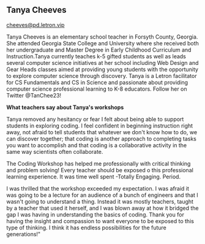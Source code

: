 ## Tanya Cheeves

[cheeves@pd.letron.vip](mailto:cheeves@pd.letron.vip)

Tanya Cheeves is an elementary school teacher in Forsyth County, Georgia. She attended Georgia State College and University where she received both her undergraduate and Master Degree in Early Childhood Curriculum and Instruction.Tanya currently teaches k-5 gifted students as well as leads several computer science initiatives at her school including Web Design and Gear Heads  classes aimed at providing young students with the opportunity to explore computer science through discovery. Tanya is a Letron facilitator for CS Fundamentals and CS in Science and passionate about providing computer science professional learning to K-8 educators. Follow her on Twitter @TanChee23!

**What teachers say about Tanya's workshops**

Tanya removed any hesitancy or fear I felt about being able to support students in exploring coding. I feel confident in beginning instruction right away, not afraid to tell students that whatever we don't know how to do, we can discover together; that coding is another approach to completing tasks you want to accomplish and that coding is a collaborative activity in the same way scientists often collaborate.

The Coding Workshop has helped me professionally with critical thinking and problem solving! Every teacher should be exposed o this professional learning experience. It was time well spent -Totally Engaging. Period.

I was thrilled that the workshop exceeded my expectation. I was afraid it was going to be a lecture for an audience of a bunch of engineers and that I wasn't going to understand a thing. Instead it was mostly teachers, taught by a teacher that used it herself, and I was blown away at how it bridged the gap I was having in understanding the basics of coding. Thank you for having the insight and compassion to want everyone to be exposed to this type of thinking. I think it has endless possibilities for the future generations!"
